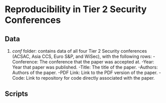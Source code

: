 # Reproducibility in Tier 2 Security Conferences

## Data
1. *conf* folder: contains data of all four Tier 2 Security conferences (ACSAC, Asia CCS, Euro S&P, and WiSec), with the following rows:
   -Conference: The conference that the paper was accepted at.
   -Year: Year that paper was published.
   -Title: The title of the paper.
   -Authors: Authors of the paper.
   -PDF Link: Link to the PDF version of the paper.
   -Code: Link to repository for code directly associated with the paper.
## Scripts
